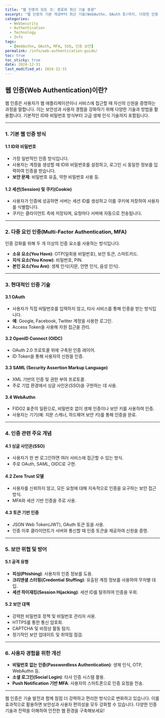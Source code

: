 ```yaml
---
title: "웹 인증의 모든 것: 종류와 최신 기술 동향"
excerpt: "웹 인증의 기본 개념부터 최신 기술(WebAuthn, OAuth 등)까지, 다양한 인증 방식과 보안 전략을 자세히 설명합니다."
categories:
  - WebSecurity
  - Authentication
  - Technology
  - Info
tags:
  - [WebAuthn, OAuth, MFA, SSO, 인증 보안]
permalink: /info/web-authentication-guide/
toc: true
toc_sticky: true
date: 2024-12-31
last_modified_at: 2024-12-31
---
```


## 웹 인증(Web Authentication)이란?
웹 인증은 사용자가 웹 애플리케이션이나 서비스에 접근할 때 자신의 신원을 증명하는 과정을 말합니다. 이는 보안성과 사용자 경험을 강화하기 위해 다양한 기술과 방법을 활용합니다. 기본적인 ID와 비밀번호 방식부터 고급 생체 인식 기술까지 포함됩니다.

---

### **1. 기본 웹 인증 방식**
#### 1.1 ID와 비밀번호
- 가장 일반적인 인증 방식입니다.
- 사용자는 계정을 생성할 때 ID와 비밀번호를 설정하고, 로그인 시 동일한 정보를 입력하여 인증을 받습니다.
- **보안 문제**: 비밀번호 유출, 약한 비밀번호 사용 등.

#### 1.2 세션(Session) 및 쿠키(Cookie)
- 사용자가 인증에 성공하면 서버는 세션 ID를 생성하고 이를 쿠키에 저장하여 사용자를 식별합니다.
- 쿠키는 클라이언트 측에 저장되며, 요청마다 서버에 자동으로 전송됩니다.

---

### **2. 다중 요인 인증(Multi-Factor Authentication, MFA)**
인증 강화를 위해 두 개 이상의 인증 요소를 사용하는 방식입니다.
- **소유 요소(You Have)**: OTP(일회용 비밀번호), 보안 토큰, 스마트카드.
- **지식 요소(You Know)**: 비밀번호, PIN.
- **본인 요소(You Are)**: 생체 인식(지문, 안면 인식, 음성 인식).

---

### **3. 현대적인 인증 기술**
#### 3.1 OAuth
- 사용자가 직접 비밀번호를 입력하지 않고, 타사 서비스를 통해 인증을 받는 방식입니다.
- **예**: Google, Facebook, Twitter 계정을 사용한 로그인.
- Access Token을 사용해 자원 접근을 관리.

#### 3.2 OpenID Connect (OIDC)
- OAuth 2.0 프로토콜 위에 구축된 인증 레이어.
- ID Token을 통해 사용자의 신원을 인증.

#### 3.3 SAML (Security Assertion Markup Language)
- XML 기반의 인증 및 권한 부여 프로토콜.
- 주로 기업 환경에서 싱글 사인온(SSO)을 구현하는 데 사용.

#### 3.4 WebAuthn
- FIDO2 표준의 일환으로, 비밀번호 없이 생체 인증이나 보안 키를 사용하여 인증.
- 사용자는 기기(예: 지문 스캐너, 하드웨어 보안 키)를 통해 인증을 완료.

---

### **4. 인증 관련 주요 개념**
#### 4.1 싱글 사인온(SSO)
- 사용자가 한 번 로그인하면 여러 서비스에 접근할 수 있는 방식.
- 주로 OAuth, SAML, OIDC로 구현.

#### 4.2 Zero Trust 모델
- 사용자를 신뢰하지 않고, 모든 요청에 대해 지속적으로 인증을 요구하는 보안 접근 방식.
- MFA와 세션 기반 인증을 주로 사용.

#### 4.3 토큰 기반 인증
- JSON Web Token(JWT), OAuth 토큰 등을 사용.
- 인증 이후 클라이언트가 서버와 통신할 때 인증 토큰을 제공하여 신원을 증명.

---

### **5. 보안 위협 및 방어**
#### 5.1 공격 유형
- **피싱(Phishing)**: 사용자의 인증 정보를 도용.
- **크리덴셜 스터핑(Credential Stuffing)**: 유출된 계정 정보를 사용하여 무차별 대입.
- **세션 하이재킹(Session Hijacking)**: 세션 ID를 탈취하여 인증을 우회.

#### 5.2 보안 대책
- 강력한 비밀번호 정책 및 비밀번호 관리자 사용.
- HTTPS를 통한 통신 암호화.
- CAPTCHA 및 비정상 활동 탐지.
- 정기적인 보안 업데이트 및 취약점 점검.

---

### **6. 사용자 경험을 위한 개선**
- **비밀번호 없는 인증(Passwordless Authentication)**: 생체 인식, OTP, WebAuthn 등.
- **소셜 로그인(Social Login)**: 타사 인증 시스템 활용.
- **Push Notification 기반 MFA**: 사용자의 스마트폰으로 인증 요청을 전송.

---

웹 인증은 기술 발전과 함께 점점 더 강력하고 편리한 방식으로 변화하고 있습니다. 이를 효과적으로 활용하면 보안성과 사용자 편의성을 모두 강화할 수 있습니다. 다양한 인증 기술과 전략을 이해하여 안전한 웹 환경을 구축해보세요!
